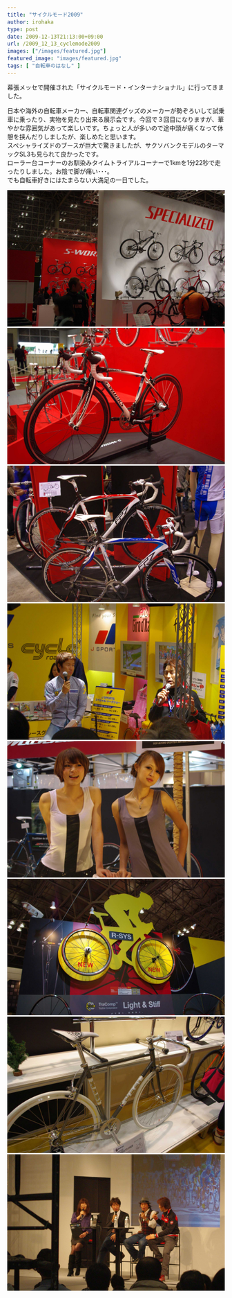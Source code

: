 ```yaml
---
title: "サイクルモード2009"
author: irohaka
type: post
date: 2009-12-13T21:13:00+09:00
url: /2009_12_13_cyclemode2009
images: ["/images/featured.jpg"]
featured_image: "images/featured.jpg"
tags: [ "自転車のはなし" ]
---
```


幕張メッセで開催された「サイクルモード・インターナショナル」に行ってきました。
 <!--more-->

日本や海外の自転車メーカー、自転車関連グッズのメーカーが勢ぞろいして試乗車に乗ったり、実物を見たり出来る展示会です。今回で３回目になりますが、華やかな雰囲気があって楽しいです。ちょっと人が多いので途中頭が痛くなって休憩を挟んだりしましたが、楽しめたと思います。  
スペシャライズドのブースが巨大で驚きましたが、サクソバンクモデルのターマックSL3も見られて良かったです。  
ローラー台コーナーのお馴染みタイムトライアルコーナーで1kmを1分22秒で走ったりしました。お陰で脚が痛い･･･。  
でも自転車好きにはたまらない大満足の一日でした。  

![スペシャライズドのブース](images/2009_12_cyclemode01.jpg)  
![サクソバンクモデル](images/2009_12_cyclemode02.jpg)  
![ピナレロのFPシリーズ。ONDAフォークがカッコいい](images/2009_12_cyclemode03.jpg)  
![Jsportsのブース。おなじみのお二人がトークショー](images/2009_12_cyclemode04.jpg)  
![KHSのマンハッタンガール。かわゆい。](images/2009_12_cyclemode05.jpg)  
![MAVICのR-sysのラインナップが増えるらしい。](images/2009_12_cyclemode06.jpg)  
![MASIのシングルスピード。かっこいいな。](images/2009_12_cyclemode07.jpg)  
![フミ、ユキヤ、今中さんのトークショー。豪華だ・・・。](images/2009_12_cyclemode08.jpg)  